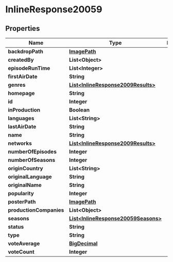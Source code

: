 
# InlineResponse20059

## Properties
Name | Type | Description | Notes
------------ | ------------- | ------------- | -------------
**backdropPath** | [**ImagePath**](ImagePath.md) |  |  [optional]
**createdBy** | **List&lt;Object&gt;** |  |  [optional]
**episodeRunTime** | **List&lt;Integer&gt;** |  |  [optional]
**firstAirDate** | **String** |  |  [optional]
**genres** | [**List&lt;InlineResponse2009Results&gt;**](InlineResponse2009Results.md) |  |  [optional]
**homepage** | **String** |  |  [optional]
**id** | **Integer** |  |  [optional]
**inProduction** | **Boolean** |  |  [optional]
**languages** | **List&lt;String&gt;** |  |  [optional]
**lastAirDate** | **String** |  |  [optional]
**name** | **String** |  |  [optional]
**networks** | [**List&lt;InlineResponse2009Results&gt;**](InlineResponse2009Results.md) |  |  [optional]
**numberOfEpisodes** | **Integer** |  |  [optional]
**numberOfSeasons** | **Integer** |  |  [optional]
**originCountry** | **List&lt;String&gt;** |  |  [optional]
**originalLanguage** | **String** |  |  [optional]
**originalName** | **String** |  |  [optional]
**popularity** | **Integer** |  |  [optional]
**posterPath** | [**ImagePath**](ImagePath.md) |  |  [optional]
**productionCompanies** | **List&lt;Object&gt;** |  |  [optional]
**seasons** | [**List&lt;InlineResponse20059Seasons&gt;**](InlineResponse20059Seasons.md) |  |  [optional]
**status** | **String** |  |  [optional]
**type** | **String** |  |  [optional]
**voteAverage** | [**BigDecimal**](BigDecimal.md) |  |  [optional]
**voteCount** | **Integer** |  |  [optional]



